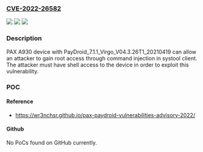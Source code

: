### [CVE-2022-26582](https://cve.mitre.org/cgi-bin/cvename.cgi?name=CVE-2022-26582)
![](https://img.shields.io/static/v1?label=Product&message=n%2Fa&color=blue)
![](https://img.shields.io/static/v1?label=Version&message=n%2Fa&color=blue)
![](https://img.shields.io/static/v1?label=Vulnerability&message=n%2Fa&color=brighgreen)

### Description

PAX A930 device with PayDroid_7.1.1_Virgo_V04.3.26T1_20210419 can allow an attacker to gain root access through command injection in systool client. The attacker must have shell access to the device in order to exploit this vulnerability.

### POC

#### Reference
- https://wr3nchsr.github.io/pax-paydroid-vulnerabilities-advisory-2022/

#### Github
No PoCs found on GitHub currently.

